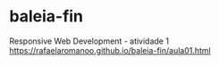 # baleia-fin
Responsive Web Development - atividade 1 
https://rafaelaromanoo.github.io/baleia-fin/aula01.html

